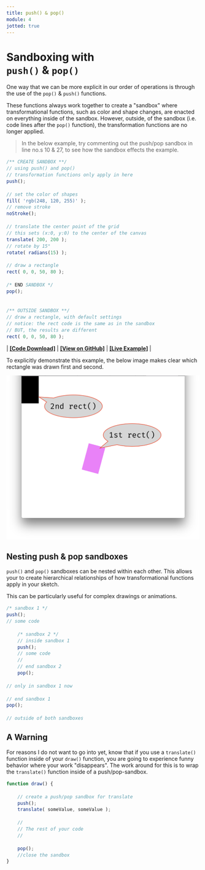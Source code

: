 ```yaml
---
title: push() & pop()
module: 4
jotted: true
---
```


# Sandboxing with<br>`push()` & `pop()`

One way that we can be more explicit in our order of operations is through the use of the `pop()` & `push()` functions.

These functions always work together to create a "sandbox" where transformational functions, such as color and shape changes, are enacted on everything inside of the sandbox. However, outside, of the sandbox (i.e. code lines after the `pop()` function), the transformation functions are no longer applied.

> In the below example, try commenting out the push/pop sandbox in line no.s 10 & 27, to see how the sandbox effects the example.


```js
/** CREATE SANDBOX **/
// using push() and pop()
// transformation functions only apply in here
push();

// set the color of shapes
fill( 'rgb(248, 120, 255)' );
// remove stroke
noStroke();

// translate the center point of the grid
// this sets (x:0, y:0) to the center of the canvas
translate( 200, 200 );
// rotate by 15°
rotate( radians(15) );

// draw a rectangle
rect( 0, 0, 50, 80 );

/* END SANDBOX */
pop();


/** OUTSIDE SANDBOX **/
// draw a rectangle, with default settings
// notice: the rect code is the same as in the sandbox
// BUT, the results are different
rect( 0, 0, 50, 80 );
```

<div class="displayed_jotted_example">
    <div id="jotted-demo-1" class=""></div>
</div>
<script>
    new Jotted(document.querySelector("#jotted-demo-1"), {
    files: [
        {
            type: "js",
            url:"https://raw.githubusercontent.com/Montana-Media-Arts/120_CreativeCoding_Fall2017/master/lecture_code/04/15_push_pop_01/sketch.js"
        },
        {
            type: "html",
            url:"../../../p5_resources/index.html"
    }],
    // plugins: [ "codemirror", "console" ]
    plugins: [ "codemirror" ]
});
</script>

| [**[Code Download]**](https://github.com/Montana-Media-Arts/120_CreativeCoding_Fall2017/raw/master/lecture_code/04/15_push_pop_01/15_push_pop_01.zip) | [**[View on GitHub]**](https://github.com/Montana-Media-Arts/120_CreativeCoding_Fall2017/raw/master/lecture_code/04/15_push_pop_01/) | [**[Live Example]**](https://montana-media-arts.github.io/120_CreativeCoding_Fall2017/lecture_code/04/15_push_pop_01/) |

To explicitly demonstrate this example, the below image makes clear which rectangle was drawn first and second.

![Two rectangles, using push and pop](../imgs/push-pop-1.png "two rectangles, demonstrating push() and pop() to create sandboxes for transformational functions.")

## Nesting push & pop sandboxes

`push()` and `pop()` sandboxes can be nested within each other. This allows your to create hierarchical relationships of how transformational functions apply in your sketch.

This can be particularly useful for complex drawings or animations.

```js
/* sandbox 1 */
push();
// some code

    /* sandbox 2 */
    // inside sandbox 1
    push();
    // some code
    //
    // end sandbox 2
    pop();

// only in sandbox 1 now

// end sandbox 1
pop();

// outside of both sandboxes
```



## A Warning

For reasons I do not want to go into yet, know that if you use a `translate()` function inside of your `draw()` function, you are going to experience funny behavior where your work "disappears". The work around for this is to wrap the `translate()` function inside of a push/pop-sandbox.

```js
function draw() {

    // create a push/pop sandbox for translate
    push();
    translate( someValue, someValue );

    //
    // The rest of your code
    //

    pop();
    //close the sandbox
}
```
